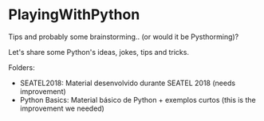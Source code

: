 # PlayingWithPython
Tips and probably some brainstorming.. (or would it be Pysthorming)?

Let's share some Python's ideas, jokes, tips and tricks.

Folders:
- SEATEL2018:     Material desenvolvido durante SEATEL 2018 (needs improvement)
- Python Basics:  Material básico de Python + exemplos curtos (this is the improvement we needed)
